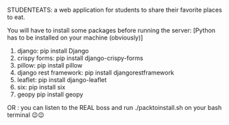 STUDENTEATS: a web application for students to share their favorite places to eat.


You will have to install some packages before running the server: [Python has to be installed on your machine (obviously)]
1) django:                  pip install Django
2) crispy forms:            pip install django-crispy-forms
3) pillow:                  pip install pillow
4) django rest framework:   pip install djangorestframework
5) leaflet:                 pip install django-leaflet
6) six:                     pip install six
7) geopy                    pip install geopy

OR : you can listen to the REAL boss and run ./packtoinstall.sh on your bash terminal 😉😉
